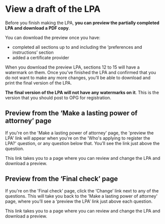 # View a draft of the LPA

Before you finish making the LPA, **you can preview the partially completed LPA and download a PDF copy**.

You can download the preview once you have:

* completed all sections up to and including the ‘preferences and instructions’ section
* added a certificate provider

When you download the preview LPA, sections 12 to 15 will have a watermark on them. Once you’ve finished the LPA and confirmed that you do not want to make any more changes, you’ll be able to download and print the final version of the LPA.

**The final version of the LPA will not have any watermarks on it**. This is the version that you should post to OPG for registration.

## Preview from the ‘Make a lasting power of attorney’ page

If you're on the 'Make a lasting power of attorney' page, the 'preview the LPA' link will appear when you're on the 'Who's applying to register the LPA?' question, or any question below that. You’ll see the link just above the question.

This link takes you to a page where you can review and change the LPA and download a preview.

## Preview from the ‘Final check’ page

If you're on the 'Final check' page, click the ‘Change’ link next to any of the questions. This will take you back to the 'Make a lasting power of attorney' page, where you’ll see a ‘preview the LPA’ link just above each question.

This link takes you to a page where you can review and change the LPA and download a preview.
